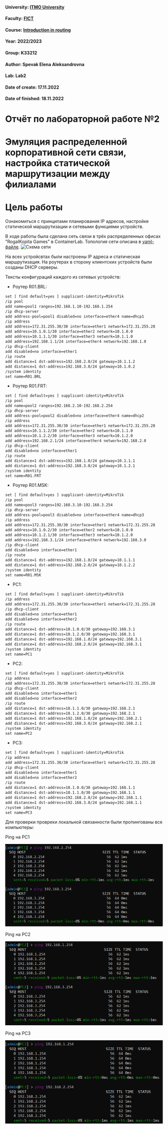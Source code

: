 #### University: [ITMO University](https://##3itmo.ru/ru/)
#### Faculty: [FICT](https://fict.itmo.ru)
#### Course: [Introduction in routing](https://github.com/itmo-ict-faculty/introduction-in-routing)
#### Year: 2022/2023
#### Group: K33212
#### Author: Spevak Elena Aleksandrovna
#### Lab: Lab2
#### Date of create: 17.11.2022
#### Date of finished: 18.11.2022

# **Отчёт по лабораторной работе №2**

# Эмуляция распределенной корпоративной сети связи, настройка статической маршрутизации между филиалами

# **Цель работы**
Ознакомиться с принципами планирования IP адресов, настройке статической маршрутизации и сетевыми функциями устройств.

В ходе работы была сделана сеть связи в трёх распределенных офисах "RogaIKopita Games" в ContainerLab. Топология сети описана в [yaml-файле](https://github.com/LenaSpevak/2022_2023-introduction_in_routing-k33212-spevak-e-a/blob/main/lab2/lab2.yaml). 
![Схема сети]()
 
На всех устройсвтах были настроены IP адреса и статическая маршрутизация. На роутерах в сторону клиентских устройств были созданы DHCP серверы. 

Тексты конфигураций каждого из сетевых устройств:
- Роутер R01.BRL:
```/interface wireless security-profiles
set [ find default=yes ] supplicant-identity=MikroTik
/ip pool
add name=pool1 ranges=192.168.1.10-192.168.1.254
/ip dhcp-server
add address-pool=pool1 disabled=no interface=ether4 name=dhcp1
/ip address
add address=172.31.255.30/30 interface=ether1 network=172.31.255.28
add address=10.1.0.1/30 interface=ether2 network=10.1.0.0
add address=10.1.1.1/30 interface=ether3 network=10.1.1.0
add address=192.168.1.1/24 interface=ether4 network=192.168.1.0
/ip dhcp-client
add disabled=no interface=ether1
/ip route
add distance=1 dst-address=192.168.2.0/24 gateway=10.1.1.2
add distance=1 dst-address=192.168.3.0/24 gateway=10.1.0.2
/system identity
set name=R01.BRL
```
- Роутер R01.FRT:
```/interface wireless security-profiles
set [ find default=yes ] supplicant-identity=MikroTik
/ip pool
add name=pool2 ranges=192.168.2.10-192.168.2.254
/ip dhcp-server
add address-pool=pool2 disabled=no interface=ether4 name=dhcp2
/ip address
add address=172.31.255.30/30 interface=ether1 network=172.31.255.28
add address=10.1.1.2/30 interface=ether2 network=10.1.1.0
add address=10.1.2.2/30 interface=ether3 network=10.1.2.0
add address=192.168.2.1/24 interface=ether4 network=192.168.2.0
/ip dhcp-client
add disabled=no interface=ether1
/ip route
add distance=1 dst-address=192.168.1.0/24 gateway=10.1.1.1
add distance=1 dst-address=192.168.3.0/24 gateway=10.1.2.1
/system identity
set name=R01.FRT
```
- Роутер R01.MSK:
```/interface wireless security-profiles
set [ find default=yes ] supplicant-identity=MikroTik
/ip pool
add name=pool3 ranges=192.168.3.10-192.168.3.254
/ip dhcp-server
add address-pool=pool3 disabled=no interface=ether4 name=dhcp3
/ip address
add address=172.31.255.30/30 interface=ether1 network=172.31.255.28
add address=10.1.0.2/30 interface=ether2 network=10.1.0.0
add address=10.1.2.1/30 interface=ether3 network=10.1.2.0
add address=192.168.3.1/24 interface=ether4 network=192.168.3.0
/ip dhcp-client
add disabled=no interface=ether1
/ip route
add distance=1 dst-address=192.168.1.0/24 gateway=10.1.1.1
add distance=1 dst-address=192.168.2.0/24 gateway=10.1.2.2
/system identity
set name=R01.MSK
```
- PC1:
```/interface wireless security-profiles
set [ find default=yes ] supplicant-identity=MikroTik
/ip address
add address=172.31.255.30/30 interface=ether1 network=172.31.255.28
/ip dhcp-client
add disabled=no interface=ether1
add disabled=no interface=ether2
/ip route
add distance=1 dst-address=10.1.0.0/30 gateway=192.168.3.1
add distance=1 dst-address=10.1.2.0/30 gateway=192.168.3.1
add distance=1 dst-address=192.168.1.0/24 gateway=192.168.3.1
add distance=1 dst-address=192.168.2.0/24 gateway=192.168.3.1
/system identity
set name=PC1
```
- PC2:
```/interface wireless security-profiles
set [ find default=yes ] supplicant-identity=MikroTik
/ip address
add address=172.31.255.30/30 interface=ether1 network=172.31.255.28
/ip dhcp-client
add disabled=no interface=ether1
add disabled=no interface=ether2
/ip route
add distance=1 dst-address=10.1.1.0/30 gateway=192.168.2.1
add distance=1 dst-address=10.1.2.0/30 gateway=192.168.2.1
add distance=1 dst-address=192.168.1.0/24 gateway=192.168.2.1
add distance=1 dst-address=192.168.3.0/24 gateway=192.168.2.1
/system identity
set name=PC2
```
- PC3:
```/interface wireless security-profiles
set [ find default=yes ] supplicant-identity=MikroTik
/ip address
add address=172.31.255.30/30 interface=ether1 network=172.31.255.28
/ip dhcp-client
add disabled=no interface=ether1
add disabled=no interface=ether2
/ip route
add distance=1 dst-address=10.1.0.0/30 gateway=192.168.1.1
add distance=1 dst-address=10.1.1.0/30 gateway=192.168.1.1
add distance=1 dst-address=192.168.2.0/24 gateway=192.168.1.1
add distance=1 dst-address=192.168.3.0/24 gateway=192.168.1.1
/system identity
set name=PC3
```
Для проверки провреки локальной связанности были пропингованы все компьютеры:

Ping на PC1

![Ping на PC1](PC1_ping.png)

Ping на PC2

![Ping на PC2](PC2-ping.png)

Ping на PC3

![Ping на PC3](PC3-ping.png)
